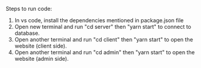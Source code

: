 Steps to run code:
1. In vs code, install the dependencies mentioned in package.json file
2. Open new terminal and run "cd server" then "yarn start" to connect to database.
3. Open another terminal and run "cd client" then "yarn start" to open the website (client side).
4. Open another terminal and run "cd admin" then "yarn start" to open the website (admin side).
